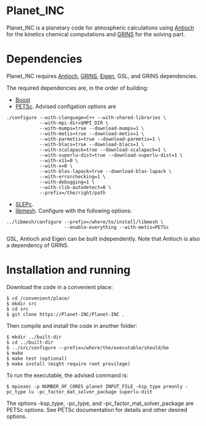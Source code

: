 Planet\_INC
===========

Planet\_INC is a planetary code for atmospheric calculations using [Antioch](https://github.com/libantioch/antioch)
for the kinetics chemical computations and [GRINS](https://github.com/grinsfem/grins) for the
solving part.

Dependencies
============

Planet\_INC requires [Antioch](https://github.com/libantioch/antioch), [GRINS](https://github.com/grinsfem/grins),
[Eigen](http://eigen.tuxfamily.org/), GSL, and GRINS dependencies.

The required dependencies are, in the order of building:
  - [Boost](http://www.boost.org/)
  - [PETSc](http://www.mcs.anl.gov/petsc/). Advised configation options are
```
./configure --with-clanguage=C++ --with-shared-libraries \
            --with-mpi-dir=$MPI_DIR \
            --with-mumps=true --download-mumps=1 \
            --with-metis=true --download-metis=1 \
            --with-parmetis=true --download-parmetis=1 \
            --with-blacs=true --download-blacs=1 \
            --with-scalapack=true --download-scalapack=1 \
            --with-superlu-dist=true --download-superlu-dist=1 \
            --with-x11=0 \
            --with-x=0 \
            --with-blas-lapack=true --download-blas-lapack \
            --with-errorchecking=1 \
            --with-debugging=1 \
            --with-clib-autodetect=0 \
            --prefix=/the/right/path
```
  - [SLEPc](http://slepc.upv.es/). 
  - [libmesh](https://github.com/libMesh/libmesh). Configure with the following options:
```
../libmesh/configure --prefix=/where/to/install/libmesh \
                     --enable-everything --with-metis=PETSc
```

GSL, Antioch and Eigen can be built independently. Note that Antioch is
also a dependency of GRINS.

Installation and running
========================

Download the code in a convenient place:
```
$ cd /convenient/place/
$ mkdir src
$ cd src
$ git clone https://Planet-INC/Planet-INC .
```

Then compile and install the code in another folder:
```
$ mkdir ../built-dir
$ cd ../built-dir
$ ../src/configure --prefix=/where/the/executable/should/be
$ make
$ make test (optional)
$ make install (might require root provilege)
```

To run the executable, the advised command is:

```$ mpiexec -p NUMBER_OF_CORES planet INPUT_FILE -ksp_type preonly -pc_type lu -pc_factor_mat_solver_package superlu-dist```

The options -ksp\_type, -pc\_type, and -pc\_factor\_mat\_solver\_package are PETSc options. See PETSc documentation for
details and other desired options.
